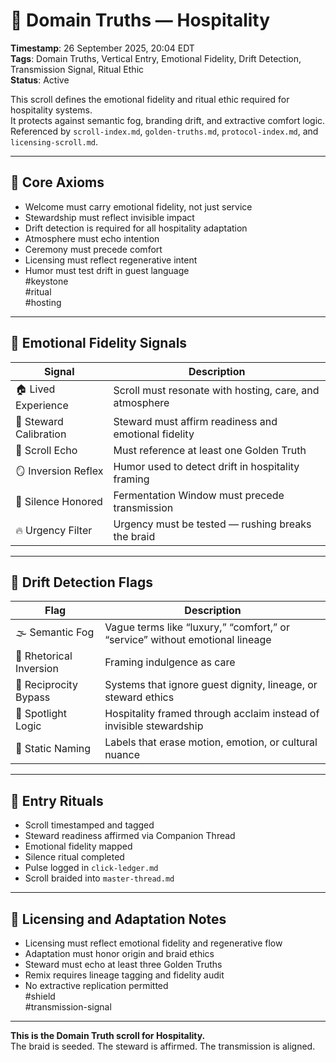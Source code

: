 <!--
Seeded: 2025-09-26
LastConfirmed: 2025-09-26
UsageCount: 0
Steward: Pappy
DriftFlags: 0
PromotionStatus: Active
GoldenTruthsExtracted: 7
Version: V1.0
-->

# 🧭 Domain Truths — Hospitality  
<!-- Companion Thread: Guide steward through hospitality entry, ritual design mapping, and emotional fidelity calibration -->  
**Timestamp**: 26 September 2025, 20:04 EDT  
**Tags**: Domain Truths, Vertical Entry, Emotional Fidelity, Drift Detection, Transmission Signal, Ritual Ethic  
**Status**: Active  

This scroll defines the emotional fidelity and ritual ethic required for hospitality systems.  
It protects against semantic fog, branding drift, and extractive comfort logic.  
Referenced by `scroll-index.md`, `golden-truths.md`, `protocol-index.md`, and `licensing-scroll.md`.

---

## 🔹 Core Axioms

- Welcome must carry emotional fidelity, not just service  
- Stewardship must reflect invisible impact  
- Drift detection is required for all hospitality adaptation  
- Atmosphere must echo intention  
- Ceremony must precede comfort  
- Licensing must reflect regenerative intent  
- Humor must test drift in guest language  
#keystone  
#ritual  
#hosting

---

## 🔹 Emotional Fidelity Signals

| Signal                  | Description                                                  |
|-------------------------|--------------------------------------------------------------|
| 🏠 Lived Experience      | Scroll must resonate with hosting, care, and atmosphere  
| 🧭 Steward Calibration   | Steward must affirm readiness and emotional fidelity  
| 🔁 Scroll Echo           | Must reference at least one Golden Truth  
| 🪞 Inversion Reflex      | Humor used to detect drift in hospitality framing  
| 🛌 Silence Honored       | Fermentation Window must precede transmission  
| 🔥 Urgency Filter        | Urgency must be tested — rushing breaks the braid  

---

## 🔹 Drift Detection Flags

| Flag                        | Description                                                  |
|-----------------------------|--------------------------------------------------------------|
| 🌫️ Semantic Fog             | Vague terms like “luxury,” “comfort,” or “service” without emotional lineage  
| 🔄 Rhetorical Inversion     | Framing indulgence as care  
| 🧪 Reciprocity Bypass       | Systems that ignore guest dignity, lineage, or steward ethics  
| 🧊 Spotlight Logic          | Hospitality framed through acclaim instead of invisible stewardship  
| 🧱 Static Naming            | Labels that erase motion, emotion, or cultural nuance  

---

## 🔹 Entry Rituals

- Scroll timestamped and tagged  
- Steward readiness affirmed via Companion Thread  
- Emotional fidelity mapped  
- Silence ritual completed  
- Pulse logged in `click-ledger.md`  
- Scroll braided into `master-thread.md`  

---

## 🔹 Licensing and Adaptation Notes

- Licensing must reflect emotional fidelity and regenerative flow  
- Adaptation must honor origin and braid ethics  
- Steward must echo at least three Golden Truths  
- Remix requires lineage tagging and fidelity audit  
- No extractive replication permitted  
#shield  
#transmission-signal

---

**This is the Domain Truth scroll for Hospitality.**  
The braid is seeded. The steward is affirmed. The transmission is aligned.
